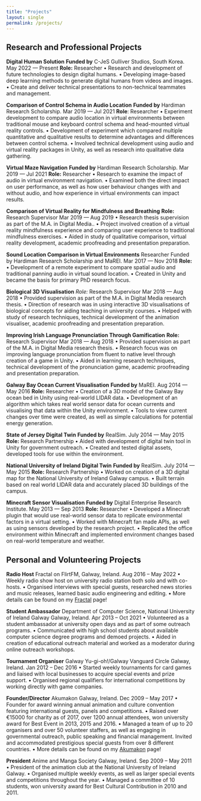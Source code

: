 ```yaml
---
title: "Projects"
layout: single
permalink: /projects/
---
```



## Research and Professional Projects

**Digital Human Solution**
**Funded by** C-JeS Gulliver Studios, South Korea. May 2022 — Present
**Role:** Researcher
• Research and development of future technologies to design digital humans.
• Developing image-based deep learning methods to generate digital humans from videos and images.
• Create and deliver technical presentations to non-technical teammates and management.


**Comparison of Control Schema in Audio Location**
**Funded by** Hardiman Research Scholarship. Mar 2019 — Jul 2021
**Role**: Researcher 
• Experiment development to compare audio location in virtual environments between traditional mouse and keyboard control schema and head-mounted virtual reality controls.
• Development of experiment which compared multiple quantitative and qualitative results to determine advantages and differences between control schema.
• Involved technical development using audio and virtual reality packages in Unity, as well as research into qualitative data gathering.


**Virtual Maze Navigation**
**Funded by** Hardiman Research Scholarship. Mar 2019 — Jul 2021
**Role:** Researcher
• Research to examine the impact of audio in virtual environment navigation.
• Examined both the direct impact on user performance, as well as how user behaviour changes with and without audio, and how experience in virtual environments can impact results.


**Comparison of Virtual Reality for Mindfulness and Breathing**
**Role:** Research Supervisor Mar 2019 — Aug 2019
• Research thesis supervision as part of the M.A. in Digital Media..
• Project involved creation of a virtual reality mindfulness experience and comparing user experience to traditional mindfulness exercises.
• Aided in study of qualitative comparison, virtual reality development, academic proofreading and presentation preparation.


**Sound Location Comparison in Virtual Environments**
Researcher Funded by Hardiman Research Scholarship and MaREI. Mar 2017 — Nov 2018
**Role:** 
• Development of a remote experiment to compare spatial audio and traditional panning audio in virtual sound location.
• Created in Unity and became the basis for primary PhD research focus.


**Biological 3D Visualisation**
*Role:* Research Supervisor Mar 2018 — Aug 2018
• Provided supervision as part of the M.A. in Digital Media research thesis.
• Direction of research was in using interactive 3D visualisations of biological concepts for aiding teaching in university courses.
• Helped with study of research techniques, technical development of the animation visualiser, academic proofreading and presentation preparation.


**Improving Irish Language Pronunciation Through Gamification**
**Role:** Research Supervisor Mar 2018 — Aug 2018
• Provided supervision as part of the M.A. in Digital Media research thesis.
• Research focus was on improving language pronunciation from fluent to native level through creation of a game in Unity.
• Aided in learning research techniques, technical development of the pronunciation game, academic proofreading and presentation preparation.


**Galway Bay Ocean Current Visualisation**
**Funded by** MaREI. Aug 2014 — May 2016
**Role:** Researcher
• Creation of a 3D model of the Galway Bay ocean bed in Unity using real-world LIDAR data.
• Development of an algorithm which takes real world sensor data for ocean currents and visualising that data within the Unity environment.
• Tools to view current changes over time were created, as well as simple calculations for potential energy generation.


**State of Jersey Digital Twin**
**Funded by** RealSim. July 2014 — May 2015
**Role:** Research Partnership
• Aided with development of digital twin tool in Unity for government outreach.
• Created and tested digital assets, developed tools for use within the environment.


**National University of Ireland Digital Twin**
**Funded by** RealSim. July 2014 — May 2015
**Role:** Research Partnership
• Worked on creation of a 3D digital map for the National University of Ireland Galway campus.
• Built terrain based on real world LIDAR data and accurately placed 3D buildings of the campus.


**Minecraft Sensor Visualisation**
**Funded by** Digital Enterprise Research Institute. May 2013 — Sep 2013
**Role:** Researcher
• Developed a Minecraft plugin that would use real-world sensor data to replicate environmental factors in a virtual setting.
• Worked with Minecraft fan made APIs, as well as using sensors developed by the research project.
• Replicated the office environment within Minecraft and implemented environment changes based on real-world temperature and weather.



## Personal and Volunteering Projects


**Radio Host**
Fractal on FlirtFM, Galway, Ireland. Aug 2016 – May 2022
• Weekly radio show host on university radio station both solo and with co-hosts.
• Organised interviews with special guests, researched news stories and music releases, learned basic audio engineering and editing.
• More details can be found on my [Fractal][fractal] page!


**Student Ambassador** 
Department of Computer Science, National University of Ireland Galway Galway, Ireland. Apr 2013 – Oct 2021
• Volunteered as a student ambassador at university open days and as part of some outreach programs.
• Communicated with high school students about available computer science degree programs and demoed projects.
• Aided in creation of educational outreach material and worked as a moderator during online outreach workshops.


**Tournament Organiser** 
Galway Yu-gi-oh!/Galway Vanguard Circle Galway, Ireland. Jan 2012 – Dec 2016
• Started weekly tournaments for card games and liaised with local businesses to acquire special events and prize support.
• Organised regional qualifiers for international competitions by working directly with game companies.


**Founder/Director** 
Akumakon Galway, Ireland. Dec 2009 – May 2017
• Founder for award winning annual animation and culture convention featuring international guests, panels and competitions.
• Raised over €15000 for charity as of 2017, over 1200 annual attendees, won university award for Best Event in 2013, 2015 and 2016.
• Managed a team of up to 20 organisers and over 50 volunteer staffers, as well as engaging in governmental outreach, public speaking and financial management. Invited and accommodated prestigious special guests from over 8 different countries.
• More details can be found on my [Akumakon][] page!


**President** 
Anime and Manga Society Galway, Ireland. Sep 2009 – May 2011
• President of the animation club at the National University of Ireland Galway.
• Organised multiple weekly events, as well as larger special events and competitions throughout the year.
• Managed a committee of 10 students, won university award for Best Cultural Contribution in 2010 and 2011.


[dissertation]:   https://aran.library.nuigalway.ie/handle/10379/17151
[fractal]: https://jamesbrod.github.io/blog/fractal/
[akumakon]: https://jamesbrod.github.io/blog/akumakon/
[gem]: https://ieeexplore.ieee.org/abstract/document/8516445
[icad]: https://smartech.gatech.edu/handle/1853/58352
[icivc]: https://ieeexplore.ieee.org/abstract/document/7571280